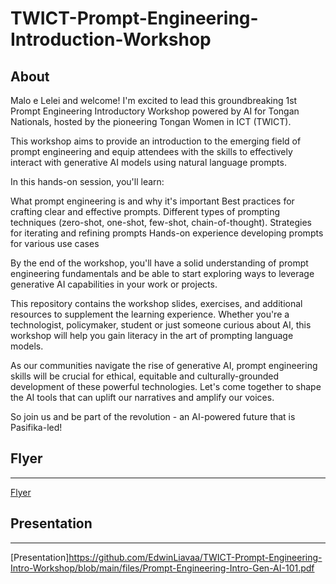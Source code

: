 # TWICT-Prompt-Engineering-Introduction-Workshop

## About

Malo e Lelei and welcome! I'm excited to lead this groundbreaking 1st Prompt Engineering Introductory Workshop powered by AI for Tongan Nationals, hosted by the pioneering Tongan Women in ICT (TWICT).

This workshop aims to provide an introduction to the emerging field of prompt engineering and equip attendees with the skills to effectively interact with generative AI models using natural language prompts.

In this hands-on session, you'll learn:

What prompt engineering is and why it's important Best practices for crafting clear and effective prompts. Different types of prompting techniques (zero-shot, one-shot, few-shot, chain-of-thought). Strategies for iterating and refining prompts Hands-on experience developing prompts for various use cases

By the end of the workshop, you'll have a solid understanding of prompt engineering fundamentals and be able to start exploring ways to leverage generative AI capabilities in your work or projects.

This repository contains the workshop slides, exercises, and additional resources to supplement the learning experience. Whether you're a technologist, policymaker, student or just someone curious about AI, this workshop will help you gain literacy in the art of prompting language models.

As our communities navigate the rise of generative AI, prompt engineering skills will be crucial for ethical, equitable and culturally-grounded development of these powerful technologies. Let's come together to shape the AI tools that can uplift our narratives and amplify our voices.

So join us and be part of the revolution - an AI-powered future that is Pasifika-led!

## Flyer
---
[Flyer](https://github.com/EdwinLiavaa/TWICT-Prompt-Engineering-Intro-Workshop/blob/main/files/flyer.jpg?raw=true)

## Presentation
---
[Presentation]https://github.com/EdwinLiavaa/TWICT-Prompt-Engineering-Intro-Workshop/blob/main/files/Prompt-Engineering-Intro-Gen-AI-101.pdf 



